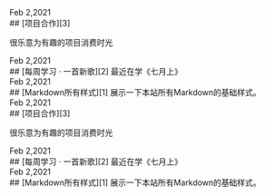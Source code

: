 <!-- 文章需要倒叙排列，都有唯一的ID。 -->

<div class="time">Feb 2,2021</div>
## [项目合作][3]
<p>很乐意为有趣的项目消费时光</p>


<div class="time">Feb 2,2021</div>
## [每周学习 · 一首新歌][2]
最近在学《七月上》


<div class="time">Feb 2,2021</div>
## [Markdown所有样式][1]
展示一下本站所有Markdown的基础样式。

<div class="time">Feb 2,2021</div>
## [项目合作][3]
<p>很乐意为有趣的项目消费时光</p>


<div class="time">Feb 2,2021</div>
## [每周学习 · 一首新歌][2]
最近在学《七月上》


<div class="time">Feb 2,2021</div>
## [Markdown所有样式][1]
展示一下本站所有Markdown的基础样式。



<!-- 文章链接 -->

[1]:	project
[2]:	music
[3]:	about



<!-- 图片链接 -->

[image-1]:	assets/pic/empty1.png
[image-2]:	assets/pic/empty1.png
[image-3]:	assets/pic/empty.png
